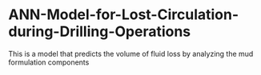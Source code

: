 # ANN-Model-for-Lost-Circulation-during-Drilling-Operations
This is a model that predicts the volume of fluid loss by analyzing the mud formulation components
